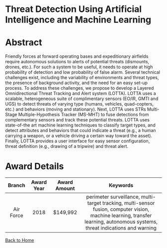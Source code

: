 
Threat Detection Using Artificial Intelligence and Machine Learning
===================================================================

# Abstract


Friendly forces at forward operating bases and expeditionary airfields require autonomous solutions to alerts of potential threats (dismounts, drones, etc.). For such a system to be useful, it needs to operate at high probability of detection and low probability of false alarm. Several technical challenges exist, including the variability of environments and threat types, the presence of background activity, and the need for an easy set-up process. To address these challenges, we propose to develop a Layered Omnidirectional Threat Tracking and Alert system (LOTTA). LOTTA uses a scalable, heterogeneous suite of complimentary sensors (EO/IR, GMTI and UGS) to detect threats of varying type (humans, vehicles, quad-copters, etc.) and behaviors (moving and stationary). Next, LOTTA uses STRs Multi-Stage Multiple-Hypothesis Tracker (MS-MHT) to fuse detections from complementary sensors and track these potential threats. LOTTA uses state-of-the art machine learning techniques to classify target types, and detect attributes and behaviors that could indicate a threat (e.g., a human carrying a weapon, or a vehicle driving a certain way toward the asset). Finally, LOTTA provides a user interface for easy sensor configuration, threat definition (e.g., drawing of a tripwire) and threat alert.  

# Award Details

|Branch|Award Year|Award Amount|Keywords|
| :---: | :---: | :---: | :---: |
|Air Force|2018|$149,992|perimeter surveillance, multi-target tracking, multi-sensor fusion, computer vision, machine learning, transfer learning, autonomous systems, threat indications and warning|
  
  


[Back to Home](https://github.com/chrischow/dod_sbir_awards/DJ/#1395)